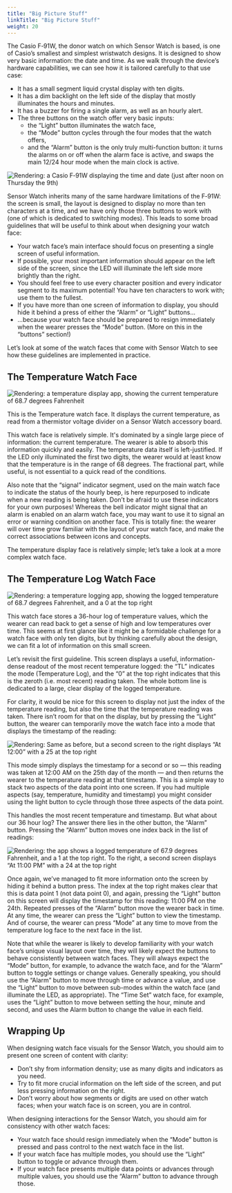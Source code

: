 ```yaml
---
title: "Big Picture Stuff"
linkTitle: "Big Picture Stuff"
weight: 20
---
```

The Casio F‑91W, the donor watch on which Sensor Watch is based, is one of Casio’s smallest and simplest wristwatch designs. It is designed to show very basic information: the date and time. As we walk through the device’s hardware capabilities, we can see how it is tailored carefully to that use case:

* It has a small segment liquid crystal display with ten digits.
* It has a dim backlight on the left side of the display that mostly illuminates the hours and minutes.
* It has a buzzer for firing a single alarm, as well as an hourly alert.
* The three buttons on the watch offer very basic inputs:
    * the “Light” button illuminates the watch face,
    * the “Mode” button cycles through the four modes that the watch offers,
    * and the “Alarm” button is the only truly multi-function button: it turns the alarms on or off when the alarm face is active, and swaps the main 12/24 hour mode when the main clock is active.

![Rendering: a Casio F‑91W displaying the time and date (just after noon on Thursday the 9th)](../images/casio-basics.png)

Sensor Watch inherits many of the same hardware limitations of the F‑91W: the screen is small, the layout is designed to display no more than ten characters at a time, and we have only those three buttons to work with (one of which is dedicated to switching modes). This leads to some broad guidelines that will be useful to think about when designing your watch face:

* Your watch face’s main interface should focus on presenting a single screen of useful information.
* If possible, your most important information should appear on the left side of the screen, since the LED will illuminate the left side more brightly than the right.
* You should feel free to use every character position and every indicator segment to its maximum potential! You have ten characters to work with; use them to the fullest.
* If you have more than one screen of information to display, you should hide it behind a press of either the “Alarm” or “Light” buttons...
* ...because your watch face should be prepared to resign immediately when the wearer presses the “Mode” button. (More on this in the “buttons” section!)

Let’s look at some of the watch faces that come with Sensor Watch to see how these guidelines are implemented in practice.

The Temperature Watch Face
--------------------------

![Rendering: a temperature display app, showing the current temperature of 68.7 degrees Fahrenheit](../images/temperature-app.png)

This is the Temperature watch face. It displays the current temperature, as read from a thermistor voltage divider on a Sensor Watch accessory board.

This watch face is relatively simple. It's dominated by a single large piece of information: the current temperature. The wearer is able to absorb this information quickly and easily. The temperature data itself is left-justified. If the LED only illuminated the first two digits, the wearer would at least know that the temperature is in the range of 68 degrees. The fractional part, while useful, is not essential to a quick read of the conditions.

Also note that the “signal” indicator segment, used on the main watch face to indicate the status of the hourly beep, is here repurposed to indicate when a new reading is being taken. Don’t be afraid to use these indicators for your own purposes! Whereas the bell indicator might signal that an alarm is enabled on an alarm watch face, you may want to use it to signal an error or warning condition on another face. This is totally fine: the wearer will over time grow familiar with the layout of your watch face, and make the correct associations between icons and concepts.

The temperature display face is relatively simple; let’s take a look at a more complex watch face.

The Temperature Log Watch Face
------------------------------

![Rendering: a temperature logging app, showing the logged temperature of 68.7 degrees Fahrenheit, and a 0 at the top right](../images/temperature-log-app.png)

This watch face stores a 36-hour log of temperature values, which the wearer can read back to get a sense of high and low temperatures over time. This seems at first glance like it might be a formidable challenge for a watch face with only ten digits, but by thinking carefully about the design, we can fit a lot of information on this small screen.

Let’s revisit the first guideline. This screen displays a useful, information-dense readout of the most recent temperature logged: the “TL” indicates the mode (Temperature Log), and the “0” at the top right indicates that this is the zeroth (i.e. most recent) reading taken. The whole bottom line is dedicated to a large, clear display of the logged temperature.

For clarity, it would be nice for this screen to display not just the index of the temperature reading, but also the time that the temperature reading was taken. There isn’t room for that on the display, but by pressing the “Light” button, the wearer can temporarily move the watch face into a mode that displays the timestamp of the reading:

![Rendering: Same as before, but a second screen to the right displays “At 12:00” with a 25 at the top right](../images/temperature-log-app-timestamp.png)

This mode simply displays the timestamp for a second or so — this reading was taken at 12:00 AM on the 25th day of the month — and then returns the wearer to the temperature reading at that timestamp. This is a simple way to stack two aspects of the data point into one screen. If you had multiple aspects (say, temperature, humidity and timestamp) you might consider using the light button to cycle through those three aspects of the data point.

This handles the most recent temperature and timestamp. But what about our 36 hour log? The answer there lies in the other button, the “Alarm” button. Pressing the “Alarm” button moves one index back in the list of readings:

![Rendering: the app shows a logged temperature of 67.9 degrees Fahrenheit, and a 1 at the top right. To the right, a second screen displays “At 11:00 PM” with a 24 at the top right](../images/temperature-log-app-1.png)

Once again, we’ve managed to fit more information onto the screen by hiding it behind a button press. The index at the top right makes clear that this is data point 1 (not data point 0), and again, pressing the “Light” button on this screen will display the timestamp for this reading: 11:00 PM on the 24th. Repeated presses of the “Alarm” button move the wearer back in time. At any time, the wearer can press the “Light” button to view the timestamp. And of course, the wearer can press “Mode” at any time to move from the temperature log face to the next face in the list.

Note that while the wearer is likely to develop familiarity with your watch face’s unique visual layout over time, they will likely expect the buttons to behave consistently between watch faces. They will always expect the “Mode” button, for example, to advance the watch face, and for the “Alarm” button to toggle settings or change values. Generally speaking, you should use the “Alarm” button to move through time or advance a value, and use the “Light” button to move between sub-modes within the watch face (and illuminate the LED, as appropriate). The “Time Set” watch face, for example, uses the “Light” button to move between setting the hour, minute and second, and uses the Alarm button to change the value in each field.

Wrapping Up
-----------

When designing watch face visuals for the Sensor Watch, you should aim to present one screen of content with clarity:

* Don’t shy from information density; use as many digits and indicators as you need.
* Try to fit more crucial information on the left side of the screen, and put less pressing information on the right.
* Don’t worry about how segments or digits are used on other watch faces; when your watch face is on screen, you are in control.

When designing interactions for the Sensor Watch, you should aim for consistency with other watch faces:

* Your watch face should resign immediately when the “Mode” button is pressed and pass control to the next watch face in the list.
* If your watch face has multiple modes, you should use the “Light” button to toggle or advance through them.
* If your watch face presents multiple data points or advances through multiple values, you should use the “Alarm” button to advance through those.
